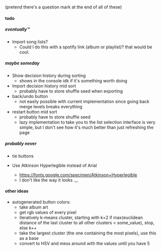 (pretend there's a question mark at the end of all of these)

#### todo

##### eventually:tm:
- Import song lists?
	- Could I do this with a spotify link (album or playlist)? that would be cool.

##### maybe someday
- Show decision history during sorting
	- shows in the console idk if it's something worth doing
- Import decision history mid sort
	- probably have to store shuffle seed when exporting
- back/undo button
	- not easily possible with current implementation since going back merge levels breaks everything
- restart button mid sort
	- probably have to store shuffle seed
	- lazy implementation to take you to the list selection interface is very simple, but I don't see how it's much better than just refreshing the page

##### probably never
- tie buttons

- Use Atkinson Hyperlegible instead of Arial
	- https://fonts.google.com/specimen/Atkinson+Hyperlegible
	- I don't like the way it looks ._.

#### other ideas
- autogenerated button colors:
	- take album art
	- get rgb values of every pixel
	- iteratively k-means cluster, starting with k=2
		if max(euclidean distance of the last cluster to all other clusters < some_value), stop, else k++
	- take the largest cluster (the one containing the most pixels), use this as a base
	- convert to HSV and mess around with the values until you have 5
